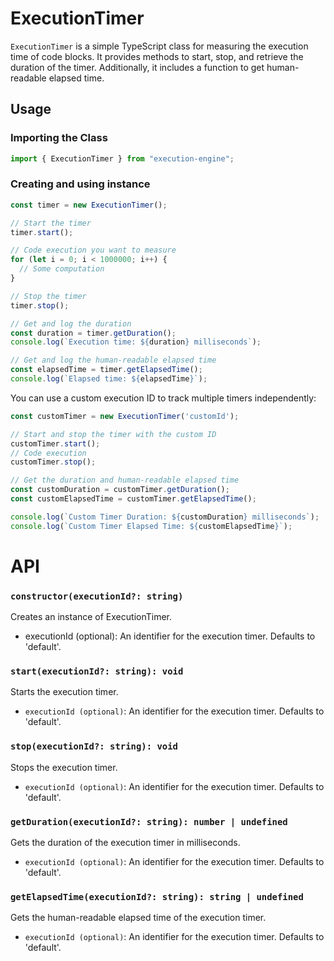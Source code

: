 # ExecutionTimer

`ExecutionTimer` is a simple TypeScript class for measuring the execution time of code blocks.
It provides methods to start, stop, and retrieve the duration of the timer.
Additionally, it includes a function to get human-readable elapsed time.

## Usage

### Importing the Class

```typescript
import { ExecutionTimer } from "execution-engine";
```

### Creating and using instance

```typescript
const timer = new ExecutionTimer();

// Start the timer
timer.start();

// Code execution you want to measure
for (let i = 0; i < 1000000; i++) {
  // Some computation
}

// Stop the timer
timer.stop();

// Get and log the duration
const duration = timer.getDuration();
console.log(`Execution time: ${duration} milliseconds`);

// Get and log the human-readable elapsed time
const elapsedTime = timer.getElapsedTime();
console.log(`Elapsed time: ${elapsedTime}`);

```

You can use a custom execution ID to track multiple timers independently:

```typescript
const customTimer = new ExecutionTimer('customId');

// Start and stop the timer with the custom ID
customTimer.start();
// Code execution
customTimer.stop();

// Get the duration and human-readable elapsed time
const customDuration = customTimer.getDuration();
const customElapsedTime = customTimer.getElapsedTime();

console.log(`Custom Timer Duration: ${customDuration} milliseconds`);
console.log(`Custom Timer Elapsed Time: ${customElapsedTime}`);
```

# API

### `constructor(executionId?: string)`

Creates an instance of ExecutionTimer.

- executionId (optional): An identifier for the execution timer. Defaults to 'default'.

### `start(executionId?: string): void`

Starts the execution timer.

- `executionId (optional)`: An identifier for the execution timer. Defaults to 'default'.

### `stop(executionId?: string): void`

Stops the execution timer.

- `executionId (optional)`: An identifier for the execution timer. Defaults to 'default'.

### `getDuration(executionId?: string): number | undefined`

Gets the duration of the execution timer in milliseconds.

- `executionId (optional)`: An identifier for the execution timer. Defaults to 'default'.

### `getElapsedTime(executionId?: string): string | undefined`

Gets the human-readable elapsed time of the execution timer.

- `executionId (optional)`: An identifier for the execution timer. Defaults to 'default'.